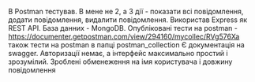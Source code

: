 В Postman тестував. В мене не 2, а 3 дії - показати всі повідомлення, додати повідомлення, видалити повідомлення. 
Використав Express як REST API.
База данних - MongoDB. 
Опубліковані тести на postman - https://documenter.getpostman.com/view/294160/mycollec/RVg576Xa 
також тести на postman в папці postman_collection
Є документація на swagger.
Авторизації немає, а інтерфейс максимально простий і зрозумілий.
Зроблені обменеження на імя користувача і довжину повідомлення
